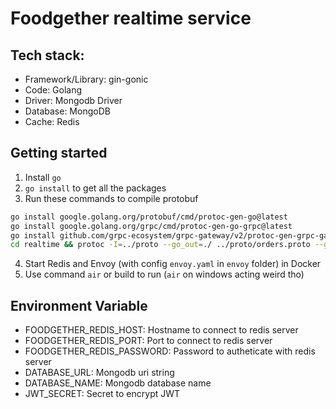 # Foodgether realtime service

## Tech stack:

- Framework/Library: gin-gonic
- Code: Golang
- Driver: Mongodb Driver
- Database: MongoDB
- Cache: Redis

## Getting started

1. Install `go`
2. `go install` to get all the packages
3. Run these commands to compile protobuf
```bash
go install google.golang.org/protobuf/cmd/protoc-gen-go@latest
go install google.golang.org/grpc/cmd/protoc-gen-go-grpc@latest
go install github.com/grpc-ecosystem/grpc-gateway/v2/protoc-gen-grpc-gateway@latest
cd realtime && protoc -I=../proto --go_out=./ ../proto/orders.proto --go-grpc_out=./ --grpc-gateway_out=./
```
4. Start Redis and Envoy (with config `envoy.yaml` in `envoy` folder) in Docker
5. Use command `air` or build to run (`air` on windows acting weird tho)

## Environment Variable

- FOODGETHER_REDIS_HOST: Hostname to connect to redis server
- FOODGETHER_REDIS_PORT: Port to connect to redis server
- FOODGETHER_REDIS_PASSWORD: Password to autheticate with redis server
- DATABASE_URL: Mongodb uri string
- DATABASE_NAME: Mongodb database name
- JWT_SECRET: Secret to encrypt JWT